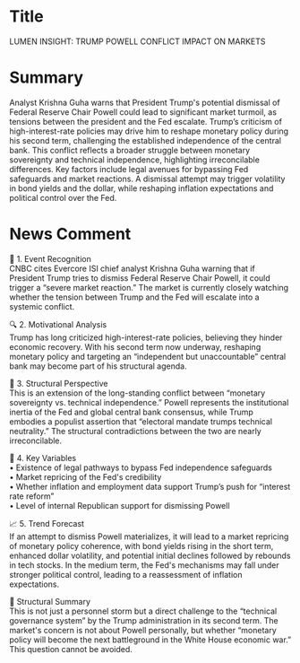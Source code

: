 # Title
LUMEN INSIGHT: TRUMP POWELL CONFLICT IMPACT ON MARKETS

# Summary
Analyst Krishna Guha warns that President Trump's potential dismissal of Federal Reserve Chair Powell could lead to significant market turmoil, as tensions between the president and the Fed escalate. Trump’s criticism of high-interest-rate policies may drive him to reshape monetary policy during his second term, challenging the established independence of the central bank. This conflict reflects a broader struggle between monetary sovereignty and technical independence, highlighting irreconcilable differences. Key factors include legal avenues for bypassing Fed safeguards and market reactions. A dismissal attempt may trigger volatility in bond yields and the dollar, while reshaping inflation expectations and political control over the Fed.

# News Comment
🧠 1. Event Recognition  
CNBC cites Evercore ISI chief analyst Krishna Guha warning that if President Trump tries to dismiss Federal Reserve Chair Powell, it could trigger a “severe market reaction.” The market is currently closely watching whether the tension between Trump and the Fed will escalate into a systemic conflict.

🔍 2. Motivational Analysis  
Trump has long criticized high-interest-rate policies, believing they hinder economic recovery. With his second term now underway, reshaping monetary policy and targeting an “independent but unaccountable” central bank may become part of his structural agenda.

🧩 3. Structural Perspective  
This is an extension of the long-standing conflict between “monetary sovereignty vs. technical independence.” Powell represents the institutional inertia of the Fed and global central bank consensus, while Trump embodies a populist assertion that “electoral mandate trumps technical neutrality.” The structural contradictions between the two are nearly irreconcilable.

🧮 4. Key Variables  
• Existence of legal pathways to bypass Fed independence safeguards  
• Market repricing of the Fed's credibility  
• Whether inflation and employment data support Trump’s push for “interest rate reform”  
• Level of internal Republican support for dismissing Powell  

📈 5. Trend Forecast  
If an attempt to dismiss Powell materializes, it will lead to a market repricing of monetary policy coherence, with bond yields rising in the short term, enhanced dollar volatility, and potential initial declines followed by rebounds in tech stocks. In the medium term, the Fed's mechanisms may fall under stronger political control, leading to a reassessment of inflation expectations.  

🧭 Structural Summary  
This is not just a personnel storm but a direct challenge to the “technical governance system” by the Trump administration in its second term. The market's concern is not about Powell personally, but whether “monetary policy will become the next battleground in the White House economic war.” This question cannot be avoided.
